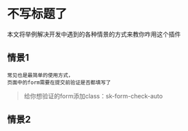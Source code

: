 
# 不写标题了

本文将举例解决开发中遇到的各种情景的方式来教你咋用这个插件

## 情景1

    常见也是最简单的使用方式，
    页面中的form需要在提交前验证是否都填写了
    
>  给你想验证的form添加class：sk-form-check-auto 


## 情景2